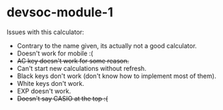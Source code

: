 # devsoc-module-1

Issues with this calculator:
* Contrary to the name given, its actually not a good calculator.
* Doesn't work for mobile :(
* ~~AC key doesn't work for some reason.~~
* Can't start new calculations without refresh.
* Black keys don't work (don't know how to implement most of them). 
* White keys don't work.
* EXP doesn't work.
* ~~Doesn't say CASIO at the top :(~~
